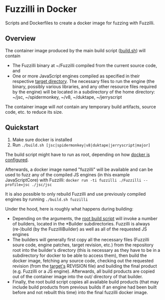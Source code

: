 # Fuzzilli in Docker

Scripts and Dockerfiles to create a docker image for fuzzing with Fuzzilli.

## Overview

The container image produced by the main build script ([build.sh](./build.sh)) will contain

- The Fuzzilli binary at ~/Fuzzilli compiled from the current source code, and
- One or more JavaScript engines compiled as specified in their respective [target directory](../../Targets). The necessary files to run the engine (the binary, possibly various libraries, and any other resource files required by the engine) will be located in a subdirectory of the home directory: ~/jsc, ~/spidermonkey, ~/v8, ~/duktape, ~/jerryscript

The container image will *not* contain any temporary build artifacts, source code, etc. to reduce its size.

## Quickstart

1. Make sure docker is installed
2. Run `./build.sh [jsc|spidermonkey|v8|duktape|jerryscript|major]`

The build script might have to run as root, depending on how [docker is configured](https://docs.docker.com/engine/install/linux-postinstall/#manage-docker-as-a-non-root-user).

Afterwards, a docker image named "fuzzilli" will be available and can be used to fuzz any of the compiled JS engines (in this example JavaScriptCore) with Fuzzilli: `docker run -ti fuzzilli ./Fuzzilli --profile=jsc ./jsc/jsc`

It is also possible to only rebuild Fuzzilli and use previously compiled engines by running `./build.sh fuzzilli`

Under the hood, here is roughly what happens during building:

- Depending on the arguments, the [root build script](./build.sh) will invoke a number of builders, located in the \*Builder subdirectories. Fuzzilli is always (re-)build (by the FuzzilliBuilder) as well as all of the requested JS engines
- The builders will generally first copy all the necessary files (Fuzzilli soure code, engine patches, target revision, etc.) from the repository root into the builder's directory (this is necessary as they have to be in a subdirectory for docker to be able to access them), then build the docker image, fetching any source code, checking out the requested revision (from the [target's](../../Targets) REVISION file) and building the final product (e.g. Fuzzilli or a JS engine). Afterwards, all build products are copied out of the container image into the out/ directory of that builder.
- Finally, the root build script copies all available build products (that may include build products from previous builds if an engine had been built before and not rebuilt this time) into the final fuzzilli docker image.

